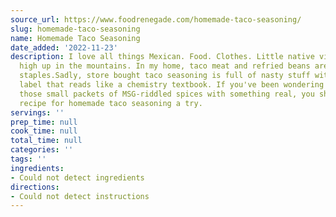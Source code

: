 ```yaml
---
source_url: https://www.foodrenegade.com/homemade-taco-seasoning/
slug: homemade-taco-seasoning
name: Homemade Taco Seasoning
date_added: '2022-11-23'
description: I love all things Mexican. Food. Clothes. Little native villages perched
  high up in the mountains. In my home, taco meat and refried beans are veritable
  staples.Sadly, store bought taco seasoning is full of nasty stuff with an ingredients
  label that reads like a chemistry textbook. If you've been wondering how to replace
  those small packets of MSG-riddled spices with something real, you should give this
  recipe for homemade taco seasoning a try.
servings: ''
prep_time: null
cook_time: null
total_time: null
categories: ''
tags: ''
ingredients:
- Could not detect ingredients
directions:
- Could not detect instructions
---
```

